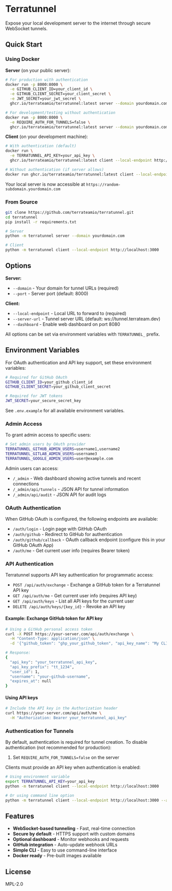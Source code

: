 # Terratunnel

Expose your local development server to the internet through secure WebSocket tunnels.

## Quick Start

### Using Docker

**Server** (on your public server):
```bash
# For production with authentication
docker run -p 8000:8000 \
  -e GITHUB_CLIENT_ID=your_client_id \
  -e GITHUB_CLIENT_SECRET=your_client_secret \
  -e JWT_SECRET=your_jwt_secret \
  ghcr.io/terrateamio/terratunnel:latest server --domain yourdomain.com

# For development/testing without authentication
docker run -p 8000:8000 \
  -e REQUIRE_AUTH_FOR_TUNNELS=false \
  ghcr.io/terrateamio/terratunnel:latest server --domain yourdomain.com
```

**Client** (on your development machine):
```bash
# With authentication (default)
docker run \
  -e TERRATUNNEL_API_KEY=your_api_key \
  ghcr.io/terrateamio/terratunnel:latest client --local-endpoint http://host.docker.internal:3000

# Without authentication (if server allows)
docker run ghcr.io/terrateamio/terratunnel:latest client --local-endpoint http://host.docker.internal:3000
```

Your local server is now accessible at `https://random-subdomain.yourdomain.com`

### From Source

```bash
git clone https://github.com/terrateamio/terratunnel.git
cd terratunnel
pip install -r requirements.txt

# Server
python -m terratunnel server --domain yourdomain.com

# Client
python -m terratunnel client --local-endpoint http://localhost:3000
```

## Options

**Server:**
- `--domain` - Your domain for tunnel URLs (required)
- `--port` - Server port (default: 8000)

**Client:**
- `--local-endpoint` - Local URL to forward to (required)
- `--server-url` - Tunnel server URL (default: ws://tunnel.terrateam.dev)
- `--dashboard` - Enable web dashboard on port 8080

All options can be set via environment variables with `TERRATUNNEL_` prefix.

## Environment Variables

For OAuth authentication and API key support, set these environment variables:

```bash
# Required for GitHub OAuth
GITHUB_CLIENT_ID=your_github_client_id
GITHUB_CLIENT_SECRET=your_github_client_secret

# Required for JWT tokens
JWT_SECRET=your_secure_secret_key
```

See `.env.example` for all available environment variables.

### Admin Access

To grant admin access to specific users:

```bash
# Set admin users by OAuth provider
TERRATUNNEL_GITHUB_ADMIN_USERS=username1,username2
TERRATUNNEL_GITLAB_ADMIN_USERS=username3
TERRATUNNEL_GOOGLE_ADMIN_USERS=user@example.com
```

Admin users can access:
- `/_admin` - Web dashboard showing active tunnels and recent connections
- `/_admin/api/tunnels` - JSON API for tunnel information
- `/_admin/api/audit` - JSON API for audit logs

### OAuth Authentication

When GitHub OAuth is configured, the following endpoints are available:

- `/auth/login` - Login page with GitHub OAuth
- `/auth/github` - Redirect to GitHub for authentication
- `/auth/github/callback` - OAuth callback endpoint (configure this in your GitHub OAuth App)
- `/auth/me` - Get current user info (requires Bearer token)

### API Authentication

Terratunnel supports API key authentication for programmatic access:

- `POST /api/auth/exchange` - Exchange a GitHub token for a Terratunnel API key
- `GET /api/auth/me` - Get current user info (requires API key)
- `GET /api/auth/keys` - List all API keys for the current user
- `DELETE /api/auth/keys/{key_id}` - Revoke an API key

#### Example: Exchange GitHub token for API key

```bash
# Using a GitHub personal access token
curl -X POST https://your-server.com/api/auth/exchange \
  -H "Content-Type: application/json" \
  -d '{"github_token": "ghp_your_github_token", "api_key_name": "My CLI Key"}'

# Response:
{
  "api_key": "your_terratunnel_api_key",
  "api_key_prefix": "tt_1234",
  "user_id": 1,
  "username": "your-github-username",
  "expires_at": null
}
```

#### Using API keys

```bash
# Include the API key in the Authorization header
curl https://your-server.com/api/auth/me \
  -H "Authorization: Bearer your_terratunnel_api_key"
```

### Authentication for Tunnels

By default, authentication is required for tunnel creation. To disable authentication (not recommended for production):

1. Set `REQUIRE_AUTH_FOR_TUNNELS=false` on the server

Clients must provide an API key when authentication is enabled:

```bash
# Using environment variable
export TERRATUNNEL_API_KEY=your_api_key
python -m terratunnel client --local-endpoint http://localhost:3000

# Or using command line option
python -m terratunnel client --local-endpoint http://localhost:3000 --api-key your_api_key
```

## Features

- **WebSocket-based tunneling** - Fast, real-time connection
- **Secure by default** - HTTPS support with custom domains
- **Optional dashboard** - Monitor webhooks and requests
- **GitHub integration** - Auto-update webhook URLs
- **Simple CLI** - Easy to use command-line interface
- **Docker ready** - Pre-built images available

## License

MPL-2.0
